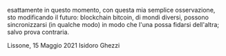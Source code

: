 esattamente in questo momento, con questa mia semplice osservazione, sto modificando il futuro: blockchain bitcoin, di mondi diversi, possono sincronizzarsi (in qualche modo) in modo che l'una possa fidarsi dell'altra; salvo prova contraria.

Lissone, 15 Maggio 2021
Isidoro Ghezzi

